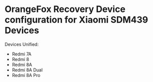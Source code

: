 OrangeFox Recovery Device configuration for Xiaomi SDM439 Devices
============================================================

Devices Unified:
* Redmi 7A
* Redmi 8
* Redmi 8A
* Redmi 8A Dual
* Redmi 8A Pro
